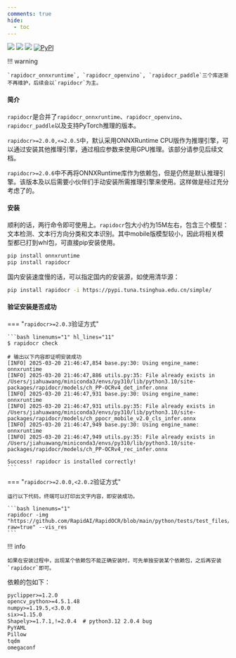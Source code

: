 ```yaml
---
comments: true
hide:
  - toc
---
```


<a href=""><img src="https://img.shields.io/badge/Python->=3.6,<3.13-aff.svg"></a>
<a href=""><img src="https://img.shields.io/badge/OS-Linux%2C%20Win%2C%20Mac-pink.svg"></a>
<a href="https://pepy.tech/project/rapidocr"><img src="https://static.pepy.tech/personalized-badge/rapidocr?period=total&units=abbreviation&left_color=grey&right_color=blue&left_text=🔥%20Downloads%20rapidocr"></a>
<a href="https://pypi.org/project/rapidocr/"><img alt="PyPI" src="https://img.shields.io/pypi/v/rapidocr"></a>

!!! warning

    `rapidocr_onnxruntime`, `rapidocr_openvino`, `rapidocr_paddle`三个库逐渐不再维护，后续会以`rapidocr`为主。

#### 简介

`rapidocr`是合并了`rapidocr_onnxruntime`、`rapidocr_openvino`、`rapidocr_paddle`以及支持PyTorch推理的版本。

`rapidocr>=2.0.0,<=2.0.5`中，默认采用ONNXRuntime CPU版作为推理引擎，可以通过安装其他推理引擎，通过相应参数来使用GPU推理。该部分请参见后续文档。

`rapidocr>=2.0.6`中不再将ONNXRuntime库作为依赖包，但是仍然是默认推理引擎。该版本及以后需要小伙伴们手动安装所需推理引擎来使用。这样做是经过充分考虑了的。

#### 安装

顺利的话，两行命令即可使用上。`rapidocr`包大小约为15M左右，包含三个模型：文本检测、文本行方向分类和文本识别。其中mobile版模型较小，因此将相关模型都已打到whl包，可直接pip安装使用。

```bash linenums="1"
pip install onnxruntime
pip install rapidocr
```

国内安装速度慢的话，可以指定国内的安装源，如使用清华源：

```bash linenums="1"
pip install rapidocr -i https://pypi.tuna.tsinghua.edu.cn/simple/
```

#### 验证安装是否成功

=== "`rapidocr>=2.0.3`验证方式"

    ```bash linenums="1" hl_lines="11"
    $ rapidocr check

    # 输出以下内容即证明安装成功
    [INFO] 2025-03-20 21:46:47,854 base.py:30: Using engine_name: onnxruntime
    [INFO] 2025-03-20 21:46:47,886 utils.py:35: File already exists in /Users/jiahuawang/miniconda3/envs/py310/lib/python3.10/site-packages/rapidocr/models/ch_PP-OCRv4_det_infer.onnx
    [INFO] 2025-03-20 21:46:47,931 base.py:30: Using engine_name: onnxruntime
    [INFO] 2025-03-20 21:46:47,931 utils.py:35: File already exists in /Users/jiahuawang/miniconda3/envs/py310/lib/python3.10/site-packages/rapidocr/models/ch_ppocr_mobile_v2.0_cls_infer.onnx
    [INFO] 2025-03-20 21:46:47,949 base.py:30: Using engine_name: onnxruntime
    [INFO] 2025-03-20 21:46:47,949 utils.py:35: File already exists in /Users/jiahuawang/miniconda3/envs/py310/lib/python3.10/site-packages/rapidocr/models/ch_PP-OCRv4_rec_infer.onnx

    Success! rapidocr is installed correctly!
    ```

=== "`rapidocr>=2.0.0,<2.0.2`验证方式"

    运行以下代码，终端可以打印出文字内容，即安装成功。

    ```bash linenums="1"
    rapidocr -img "https://github.com/RapidAI/RapidOCR/blob/main/python/tests/test_files/ch_en_num.jpg?raw=true" --vis_res
    ```

!!! info

    如果在安装过程中，出现某个依赖包不能正确安装时，可先单独安装某个依赖包，之后再安装`rapidocr`即可。

依赖的包如下：

```txt linenums="1"
pyclipper>=1.2.0
opencv_python>=4.5.1.48
numpy>=1.19.5,<3.0.0
six>=1.15.0
Shapely>=1.7.1,!=2.0.4  # python3.12 2.0.4 bug
PyYAML
Pillow
tqdm
omegaconf
```
